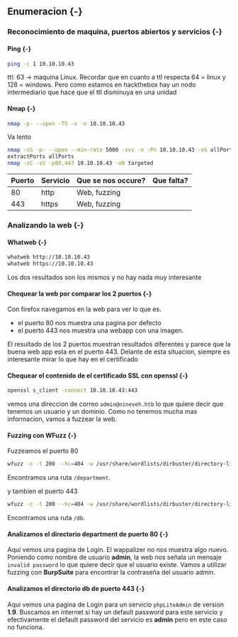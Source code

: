 ## Enumeracion {-}

### Reconocimiento de maquina, puertos abiertos y servicios {-} 

#### Ping {-}

```bash
ping -c 1 10.10.10.43
```
ttl: 63 -> maquina Linux. 
Recordar que en cuanto a ttl respecta 64 = linux y 128 = windows. 
Pero como estamos en hackthebox hay un nodo intermediario que hace que el ttl 
disminuya en una unidad

#### Nmap {-}

```bash
nmap -p- --open -T5 -v -n 10.10.10.43
```

Va lento

```bash
nmap -sS -p- --open --min-rate 5000 -vvv -n -Pn 10.10.10.43 -oG allPorts 
extractPorts allPorts
nmap -sC -sV -p80,443 10.10.10.43 -oN targeted
```

| Puerto | Servicio | Que se nos occure? | Que falta? |
| ------ | -------- | ------------------ | ---------- |
| 80     | http     | Web, fuzzing       |            |
| 443    | https    | Web, fuzzing       |            |


### Analizando la web {-}

#### Whatweb {-}

```bash
whatweb http://10.10.10.43
whatweb https://10.10.10.43
```

Los dos resultados son los mismos y no hay nada muy interesante

#### Chequear la web por comparar los 2 puertos {-}

Con firefox navegamos en la web para ver lo que es. 

- el puerto 80 nos muestra una pagina por defecto
- el puerto 443 nos muestra una webapp con una imagen.

El resultado de los 2 puertos muestran resultados diferentes y parece que la buena web app esta en el puerto 443. Delante de esta situacion,
siempre es interesante mirar lo que hay en el certificado

#### Chequear el contenido de el certificado SSL con openssl {-}

```bash
openssl s_client -connect 10.10.10.43:443
```

vemos una direccion de correo `admin@nineveh.htb` lo que quiere decir que tenemos un usuario y un dominio. 
Como no tenemos mucha mas informacion, vamos a fuzzear la web.

#### Fuzzing con WFuzz {-}

Fuzzeamos el puerto 80

```bash
wfuzz -c -t 200 --hc=404 -w /usr/share/wordlists/dirbuster/directory-list-2.3-medium.txt http://10.10.10.43/FUZZ
```

Encontramos una ruta `/department`.

y tambien el puerto 443


```bash
wfuzz -c -t 200 --hc=404 -w /usr/share/wordlists/dirbuster/directory-list-2.3-medium.txt https://10.10.10.43/FUZZ
```

Encontramos una ruta `/db`.

#### Analizamos el directorio department de puerto 80 {-}

Aqui vemos una pagina de Login. El wappalizer no nos muestra algo nuevo. Poniendo como nombre de usuario **admin**, la web
nos señala un mensaje `invalid password` lo que quiere decir que el usuario existe. Vamos a utilizar fuzzing con **BurpSuite**
para encontrar la contraseña del usuario admin.

#### Analizamos el directorio db de puerto 443 {-}

Aqui vemos una pagina de Login para un servicio `phpLiteAdmin` de version **1.9**. Buscamos en internet si hay un default password para este servicio y
efectivamente el default password del servicio es **admin** pero en este caso no funciona.


